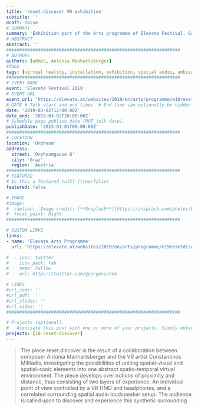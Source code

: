 ```yaml
---
title: 'reset.discover VR exhibition' 
subtitle: ''
draft: false
# SUMMARY
summary: 'Exhibition part of the Arts programme of Elevate Festival. Graz, 2019'
# ABSTRACT 
abstract: ''
##################################################################
# AUTHORS 
authors: [admin, Antonia Manhartsberger]
#TAGS
tags: [virtual reality, installation, exhibition, spatial audio, ambisonics]
##################################################################
# EVENT NAME 
event: 'Elevate Festival 2019'
# EVENT URL 
event_url: 'https://elevate.at/websites/2019/en/arts/programme/e19resetdiscover/index.html'
# DATE # Talk start and end times. # End time can optionally be hidden by prefixing the line with `#`.
date: '2019-03-02T12:00:00Z'
date_end: '2019-03-02T20:00:00Z'
# Schedule page publish date (NOT talk date).
publishDate: '2023-01-01T00:00:00Z'
##################################################################
# LOCATION 
location: 'Orpheum'
address:
  street: 'Orpheumgasse 8'
  city: 'Graz'
  region: 'Austria'
##################################################################
# FEATURED
# Is this a featured talk? (true/false)
featured: false

# IMAGE 
#image:
#  caption: 'Image credit: [**Unsplash**](https://unsplash.com/photos/bzdhc5b3Bxs)'
#  focal_point: Right
##################################################################

# CUSTOM LINKS 
links:
- name: 'Elevate Arts Programme'
  url: 'https://elevate.at/websites/2019/en/arts/programme/e19resetdiscover/index.html'

#  - icon: twitter
#    icon_pack: fab
#    name: Follow
#    url: https://twitter.com/georgecushen

# LINKS 
#url_code: ''
#url_pdf: ''
#url_slides: ''
#url_video: ''
##################################################################

# Projects (optional).
#   Associate this post with one or more of your projects. Simply enter your project's folder or file name without extension. Otherwise, set `projects = []`.
projects: [18-reset-discover]
---
```


> The piece reset.discover is the result of a collaboration between composer Antonia Manhartsberger and the VR artist Constantinos Miltiadis, investigating the possibilities of uniting spatial-visual and spatial-sonic elements into one abstract spatio-temporal virtual environment. The piece develops over notions of proximity and distance, thus consisting of two layers of experience. An individual point of view controlled by a VR HMD and headphones, and a correlated surrounding spatial audio loudspeaker setup. The audience is called upon to discover and experience this synthetic surrounding.
